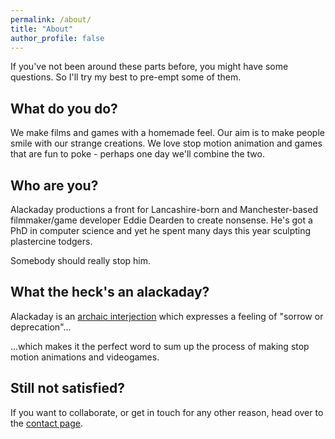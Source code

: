 ```yaml
---
permalink: /about/
title: "About"
author_profile: false
---
```


If you've not been around these parts before, you might have some questions.
So I'll try my best to pre-empt some of them.

## What do you do?
We make films and games with a homemade feel.
Our aim is to make people smile with our strange creations.
We love stop motion animation and games that are fun to poke - perhaps one day we'll combine the two.

## Who are you?
Alackaday productions a front for Lancashire-born and Manchester-based filmmaker/game developer Eddie Dearden to create nonsense.
He's got a PhD in computer science and yet he spent many days this year sculpting plastercine todgers.

Somebody should really stop him.

## What the heck's an alackaday?
Alackaday is an [archaic interjection](https://www.merriam-webster.com/dictionary/alackaday) which expresses a feeling of "sorrow or deprecation"...

...which makes it the perfect word to sum up the process of making stop motion animations and videogames.

## Still not satisfied?

If you want to collaborate, or get in touch for any other reason, head over to the [contact page](/contact).
